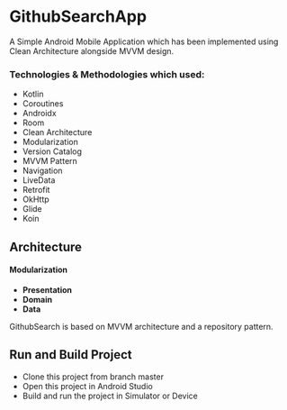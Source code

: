 # GithubSearchApp

A Simple Android Mobile Application which has been implemented using Clean Architecture alongside MVVM design.

### Technologies & Methodologies which used:

- Kotlin
- Coroutines
- Androidx
- Room
- Clean Architecture
- Modularization
- Version Catalog
- MVVM Pattern
- Navigation
- LiveData
- Retrofit
- OkHttp
- Glide
- Koin

## Architecture
#### Modularization
* __Presentation__
* __Domain__
* __Data__

GithubSearch is based on MVVM architecture and a repository pattern.

## Run and Build Project
- Clone this project from branch master
- Open this project in Android Studio
- Build and run the project in Simulator or Device

